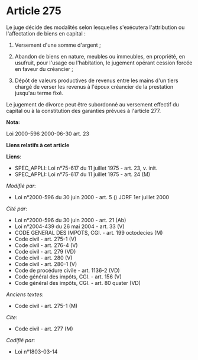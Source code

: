# Article 275

Le juge décide des modalités selon lesquelles s'exécutera l'attribution ou l'affectation de biens en capital :

1. Versement d'une somme d'argent ;

2. Abandon de biens en nature, meubles ou immeubles, en propriété, en usufruit, pour l'usage ou l'habitation, le jugement
opérant cession forcée en faveur du créancier ;

3. Dépôt de valeurs productives de revenus entre les mains d'un tiers chargé de verser les revenus à l'époux créancier de la
prestation jusqu'au terme fixé.

Le jugement de divorce peut être subordonné au versement effectif du capital ou à la constitution des garanties prévues à
l'article 277.

**Nota:**

Loi 2000-596 2000-06-30 art. 23

**Liens relatifs à cet article**

**Liens**:

  - SPEC_APPLI: Loi n°75-617 du 11 juillet 1975 - art. 23, v. init.
  - SPEC_APPLI: Loi n°75-617 du 11 juillet 1975 - art. 24 (M)

_Modifié par_:

  - Loi n°2000-596 du 30 juin 2000 - art. 5 () JORF 1er juillet 2000

_Cité par_:

  - Loi n°2000-596 du 30 juin 2000 - art. 21 (Ab)
  - Loi n°2004-439 du 26 mai 2004 - art. 33 (V)
  - CODE GENERAL DES IMPOTS, CGI. - art. 199 octodecies (M)
  - Code civil - art. 275-1 (V)
  - Code civil - art. 276-4 (V)
  - Code civil - art. 279 (VD)
  - Code civil - art. 280 (V)
  - Code civil - art. 280-1 (V)
  - Code de procédure civile - art. 1136-2 (VD)
  - Code général des impôts, CGI. - art. 156 (V)
  - Code général des impôts, CGI. - art. 80 quater (VD)

_Anciens textes_:

  - Code civil - art. 275-1 (M)

_Cite_:

  - Code civil - art. 277 (M)

_Codifié par_:

  - Loi n°1803-03-14
